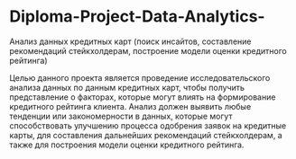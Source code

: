# Diploma-Project-Data-Analytics-
Анализ данных кредитных карт (поиск инсайтов, составление рекомендаций стейкхолдерам, построение модели оценки кредитного рейтинга)

Целью данного проекта является проведение исследовательского анализа данных по данным кредитных карт, чтобы получить представление о факторах, которые могут влиять на формирование кредитного рейтинга клиента. Анализ должен выявить любые тенденции или закономерности в данных, которые могут способствовать улучшению процесса одобрения заявок на кредитные карты, для составления дальнейших рекомендаций стейкхолдерам, а также для построения модели оценки кредитного рейтинга.
